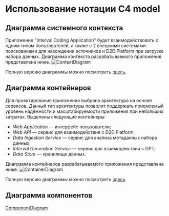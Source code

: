 # Использование нотации C4 model
## Диаграмма системного контекста
Приложение "Interval Coding Application" будет взаимодействовать с одним типом пользователей, а также с 2 внешними системами: поисковиками для нахождении источников и D2D.Platform при загрузке набора данных. Диаграмма контекста разрабатываемого приложения представлена ниже.
![ContextDiagram](ContextDiagram.svg)

Полную версию диаграммы можно посмотреть [здесь](https://s.icepanel.io/BOv5YUhxdc33g6/ZRLw).
## Диаграмма контейнеров
Для проектирования приложения выбрана архитектура на основе сервисов. Данный тип архитектуры позволит поддержать приемлемый уровень надёжности и масштабируемости приложения при небольших затратах.
Выделены следующие контейнеры:
* *Web Application* — интерфейс пользователя;
* *Web API* — сервис для взаимодействия с D2D.Platform;
* *Data Ingestion Service* — сервис для анализа метаданных набора данных;
* *Interval Generation Service* — сервис для взаимодействия с GPT;
* *Data Store* — хранилище данных.

Диаграмма контейнеров разрабатываемого приложения представлена ниже.
![ContainerDiagram](ContainerDiagram.svg)

Полную версию диаграммы можно посмотреть [здесь](https://s.icepanel.io/BOv5YUhxdc33g6/XAfI).
## Диаграмма компонентов
[ComponentDiagram](example.com)
